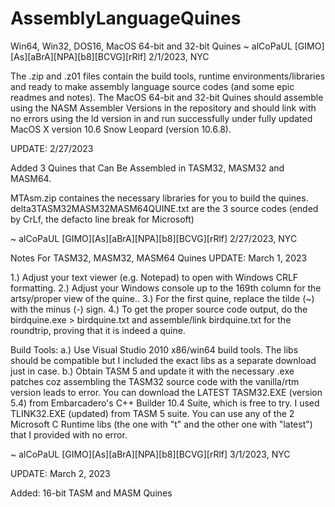 # AssemblyLanguageQuines
Win64, Win32, DOS16, MacOS 64-bit and 32-bit Quines ~ alCoPaUL [GIMO][As][aBrA][NPA][b8][BCVG][rRlf] 2/1/2023, NYC

The .zip and .z01 files contain the build tools, runtime environments/libraries and ready to make assembly language source codes (and some epic readmes and notes).
The MacOS 64-bit and 32-bit Quines should assemble using the NASM Assembler Versions in the repository and should link with no errors using the ld version in and run successfully under fully updated MacOS X version 10.6 Snow Leopard (version 10.6.8).

UPDATE: 2/27/2023

Added 3 Quines that Can Be Assembled in TASM32, MASM32 and MASM64.

MTAsm.zip containes the necessary libraries for you to build the quines.
delta3TASM32MASM32MASM64QUINE.txt are the 3 source codes (ended by CrLf, the defacto line break for Microsoft)

~ alCoPaUL [GIMO][As][aBrA][NPA][b8][BCVG][rRlf] 2/27/2023, NYC

Notes For TASM32, MASM32, MASM64 Quines 
UPDATE: March 1, 2023

1.) Adjust your text viewer (e.g. Notepad) to open with Windows CRLF formatting.
2.) Adjust your Windows console up to the 169th column for the artsy/proper view of the quine..
3.) For the first quine, replace the tilde (~) with the minus (-) sign.
4.) To get the proper source code output, do the birdquine.exe > birdquine.txt and assemble/link birdquine.txt for the roundtrip, proving that it is indeed a quine.

Build Tools:
a.) Use Visual Studio 2010 x86/win64 build tools. The libs should be compatible but I included the exact libs as a separate download just in case.
b.) Obtain TASM 5 and update it with the necessary .exe patches coz assembling the TASM32 source code with the vanilla/rtm version leads to error. You can download the LATEST TASM32.EXE (version 5.4) from Embarcadero's C++ Builder 10.4 Suite, which is free to try. I used TLINK32.EXE (updated) from TASM 5 suite. You can use any of the 2 Microsoft C Runtime libs (the one with "t" and the other one with "latest") that I provided with no error.

~ alCoPaUL [GIMO][As][aBrA][NPA][b8][BCVG][rRlf] 3/1/2023, NYC

UPDATE: March 2, 2023

Added: 16-bit TASM and MASM Quines

